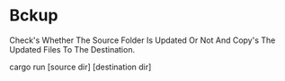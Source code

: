 # Bckup

Check's Whether The Source Folder Is Updated Or Not And Copy's The Updated Files To The Destination.

cargo run [source dir] [destination dir]
